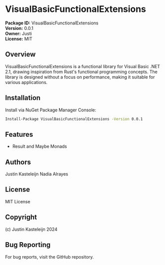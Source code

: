 ﻿# VisualBasicFunctionalExtensions

**Package ID:** VisualBasicFunctionalExtensions  
**Version:** 0.0.1  
**Owner:** Justi  
**License:** MIT

## Overview

VisualBasicFunctionalExtensions is a functional library for Visual Basic .NET 2.1, drawing inspiration from Rust's functional programming concepts. The library is designed without a focus on performance, making it suitable for various applications.

## Installation

Install via NuGet Package Manager Console:

```bash
Install-Package VisualBasicFunctionalExtensions -Version 0.0.1
```

## Features
* Result and Maybe Monads

## Authors
Justin Kasteleijn
Nadia Alrayes

## License
MIT License

## Copyright
(c) Justin Kasteleijn 2024

## Bug Reporting
For bug reports, visit the GitHub repository.
